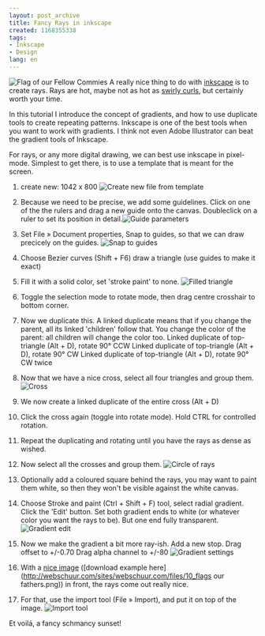 ```yaml
---
layout: post_archive
title: Fancy Rays in inkscape
created: 1168355338
tags:
- Inkscape
- Design
lang: en
---
```

![Flag of our Fellow Commies](http://webschuur.com/sites/webschuur.com/files/result_export.png) A really nice thing to do with [inkscape](http://inkscape.org) is to create rays. Rays are hot, maybe not as hot as [swirly curls](http://webschuur.com/publications/blogs/2007-01-06-swirly_curls_in_inkscape_0), but certainly worth your time.

In this tutorial I introduce the concept of gradients, and how to use duplicate tools to create repeating patterns.  Inkscape is one of the best tools when you want to work with gradients. I think not even Adobe Illustrator can beat the gradient tools of Inkscape. 

<script>
 digg_url = 'http://digg.com/design/Fancy_rays_in_Inkscape';
 </script>
<script src="http://digg.com/api/diggthis.js"></script>

<!--break-->
For rays, or any more digital drawing, we can best use inkscape in pixel-mode. Simplest to get there, is to use a template that is meant for the screen. 

1. create new: 1042 x 800
![Create new file from template](http://webschuur.com/sites/webschuur.com/files/01_new_file.png)

1. Because we need to be precise, we add some guidelines. Click on one of the the rulers and drag a new guide onto the canvas. Doubleclick on a ruler to set its position in detail.![Guide parameters](http://webschuur.com/sites/webschuur.com/files/03_guide_params.png)

1. Set File » Document properties, Snap to guides, so that we can draw precicely on the guides.
![Snap to guides](http://webschuur.com/sites/webschuur.com/files/04_guide_params.png)
 
1. Choose Bezier curves (Shift + F6)
draw a triangle (use guides to make it exact)

1. Fill it with a solid color, set 'stroke paint' to none.
![Filled triangle](http://webschuur.com/sites/webschuur.com/files/05_filled_triangle.png)

1. Toggle the selection mode to rotate mode, then drag centre crosshair to bottom corner.

1. Now we duplicate this. A linked duplicate means that if you change the parent, all its linked 'children' follow that. You change the color of the parent: all children will change the color too.
Linked duplicate of top-triangle (Alt + D), rotate 90° CCW
Linked duplicate of top-triangle (Alt + D), rotate 90° CW
Linked duplicate of top-triangle (Alt + D), rotate 90° CW twice

1. Now that we have a nice cross, select all four triangles and group them.
![Cross](http://webschuur.com/sites/webschuur.com/files/06_triangles_in_cross.png)

1. We now create a linked duplicate of the entire cross (Alt + D)
1. Click the cross again (toggle into rotate mode). Hold CTRL for controlled rotation.

1. Repeat the duplicating and rotating until you have the rays as dense as wished.

1. Now select all the crosses and group them.
![Circle of rays](http://webschuur.com/sites/webschuur.com/files/07_rays.png)

1. Optionally add a coloured square behind the rays, you may want to paint them white, so then they won't be visible against the white canvas.

1. Choose Stroke and paint (Ctrl + Shift + F) tool, select radial gradient. Click the 'Edit' button. Set both gradient ends to white (or whatever color you want the rays to be). But one end fully transparent.
![Gradient edit](http://webschuur.com/sites/webschuur.com/files/08_gradient.png)

1. Now we make the gradient a bit more ray-ish.
Add a new stop.
Drag offset to +/-0.70
Drag alpha channel to +/-80
![Gradient settings](http://webschuur.com/sites/webschuur.com/files/09_gradient_adjusted_center_stop.png)

1. With a [nice image](http://www.imdb.com/title/tt0418689/) ([download example here](http://webschuur.com/sites/webschuur.com/files/10_flags our fathers.png)) in front, the rays come out really nice.

1. For that, use the import tool (File » Import), and put it on top of the image.
![Import tool](http://webschuur.com/sites/webschuur.com/files/11_file_import.png)

Et voilá, a fancy schmancy sunset!
